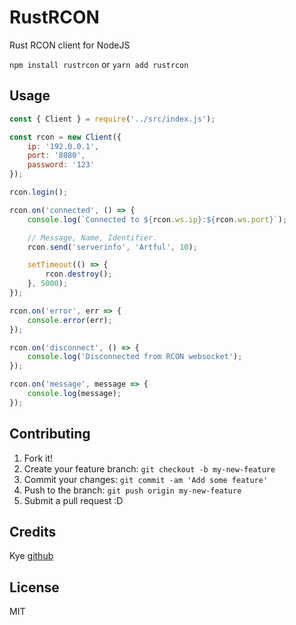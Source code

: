 # RustRCON
Rust RCON client for NodeJS

`npm install rustrcon`
or
`yarn add rustrcon`

Usage
-----
```js
const { Client } = require('../src/index.js');

const rcon = new Client({
	ip: '192.0.0.1',
	port: '8080',
	password: '123'
});

rcon.login();

rcon.on('connected', () => {
	console.log(`Connected to ${rcon.ws.ip}:${rcon.ws.port}`);

	// Message, Name, Identifier.
	rcon.send('serverinfo', 'Artful', 10);

	setTimeout(() => {
		rcon.destroy();
	}, 5000);
});

rcon.on('error', err => {
	console.error(err);
});

rcon.on('disconnect', () => {
	console.log('Disconnected from RCON websocket');
});

rcon.on('message', message => {
	console.log(message);
});

```

## Contributing
1. Fork it!
2. Create your feature branch: `git checkout -b my-new-feature`
3. Commit your changes: `git commit -am 'Add some feature'`
4. Push to the branch: `git push origin my-new-feature`
5. Submit a pull request :D
## Credits
Kye [github](https://github.com/KyeNormanGill)
## License
MIT